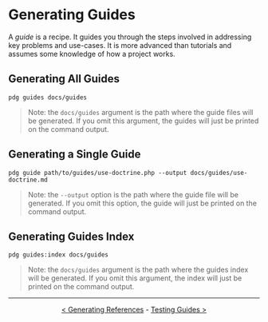 # Generating Guides

A _guide_ is a recipe. It guides you through the steps involved in addressing key problems and use-cases. It is more
advanced than tutorials and assumes some knowledge of how a project works.

## Generating All Guides

```shell
pdg guides docs/guides
```

> Note: the `docs/guides` argument is the path where the guide files will be generated. If you omit this argument, the
> guides will just be printed on the command output.

## Generating a Single Guide

```shell
pdg guide path/to/guides/use-doctrine.php --output docs/guides/use-doctrine.md
```

> Note: the `--output` option is the path where the guide file will be generated. If you omit this option, the
> guide will just be printed on the command output.

## Generating Guides Index

```shell
pdg guides:index docs/guides
```

> Note: the `docs/guides` argument is the path where the guides index will be generated. If you omit this
> argument, the index will just be printed on the command output.

---

<p align="center">
<a href="generating-references.md">&lt; Generating References</a> -
<a href="testing-guides.md">Testing Guides &gt;</a>
</p>
